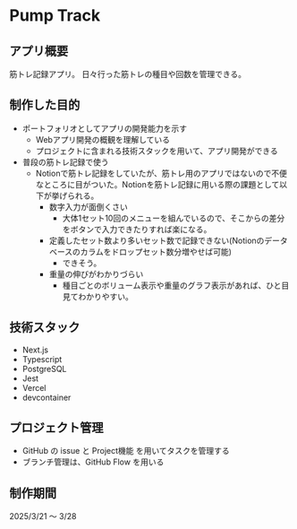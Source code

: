 # Pump Track

## アプリ概要

筋トレ記録アプリ。
日々行った筋トレの種目や回数を管理できる。

## 制作した目的

- ポートフォリオとしてアプリの開発能力を示す
  - Webアプリ開発の概観を理解している
  - プロジェクトに含まれる技術スタックを用いて、アプリ開発ができる
- 普段の筋トレ記録で使う
  - Notionで筋トレ記録をしていたが、筋トレ用のアプリではないので不便なところに目がついた。Notionを筋トレ記録に用いる際の課題として以下が挙げられる。
    - 数字入力が面倒くさい
      - 大体1セット10回のメニューを組んでいるので、そこからの差分をボタンで入力できたりすれば楽になる。
    - 定義したセット数より多いセット数で記録できない(Notionのデータベースのカラムをドロップセット数分増やせば可能)
      - できそう。
    - 重量の伸びがわかりづらい
      - 種目ごとのボリューム表示や重量のグラフ表示があれば、ひと目見てわかりやすい。

## 技術スタック

- Next.js
- Typescript
- PostgreSQL
- Jest
- Vercel
- devcontainer

## プロジェクト管理

- GitHub の issue と Project機能 を用いてタスクを管理する
- ブランチ管理は、GitHub Flow を用いる

## 制作期間

2025/3/21 〜 3/28
